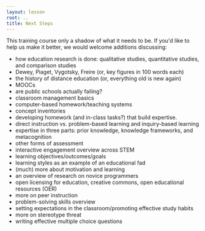 ```yaml
---
layout: lesson
root: ..
title: Next Steps
---
```

This training course only a shadow of what it needs to be.
If you'd like to help us make it better,
we would welcome additions discussing:

* how education research is done: qualitative studies, quantitative studies, and comparison studies
* Dewey, Piaget, Vygotsky, Freire (or, key figures in 100 words each)
* the history of distance education (or, everything old is new again)
* MOOCs
* are public schools actually failing?
* classroom management basics
* computer-based homework/teaching systems
* concept inventories
* developing homework (and in-class tasks?) that build expertise.
* direct instruction vs. problem-based learning and inquiry-based learning
* expertise in three parts: prior knowledge, knowledge frameworks, and metacognition
* other forms of assessment
* interactive engagement overview across STEM
* learning objectives/outcomes/goals
* learning styles as an example of an educational fad
* (much) more about motivation and learning
* an overview of research on novice programmers
* open licensing for education, creative commons, open educational resources (OER)
* more on peer instruction
* problem-solving skills overview
* setting expectations in the classroom/promoting effective study habits
* more on stereotype threat
* writing effective multiple choice questions

